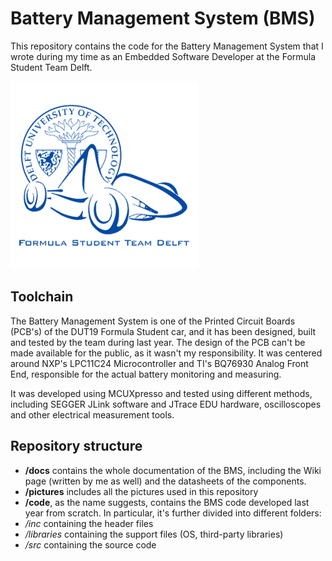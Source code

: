 # Battery Management System (BMS)
This repository contains the code for the Battery Management System that I wrote during my time as an Embedded Software Developer at the Formula Student Team Delft.

![logo](pictures/dut_logo.png)

## Toolchain
The Battery Management System is one of the Printed Circuit Boards (PCB's) of the DUT19 Formula Student car, and it has been designed, built and tested by the team during last year.
The design of the PCB can't be made available for the public, as it wasn't my responsibility.
It was centered around NXP's LPC11C24 Microcontroller and TI's BQ76930 Analog Front End, responsible for the actual battery monitoring and measuring.

It was developed using MCUXpresso and tested using different methods, including SEGGER JLink software and JTrace EDU hardware, oscilloscopes and other electrical measurement tools.

## Repository structure
* **/docs** contains the whole documentation of the BMS, including the Wiki page (written by me as well) and the datasheets of the components.
* **/pictures** includes all the pictures used in this repository
* **/code**, as the name suggests, contains the BMS code developed last year from scratch. In particular, it's further divided into different folders:
* */inc* containing the header files
* */libraries* containing the support files (OS, third-party libraries)
* */src* containing the source code
